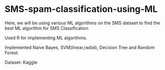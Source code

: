 # SMS-spam-classification-using-ML
Here, we will be using various ML algorithms on the SMS dataset to find the best ML algorithm for SMS Classification

Used R for implementing ML algorithms.

Implemented Naive Bayes, SVM(linear,radial), Decision Tree and Random Forest.

Dataset: Kaggle
